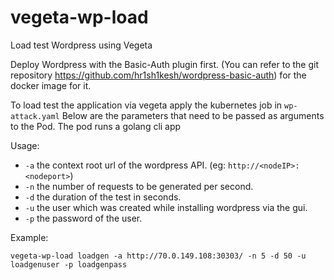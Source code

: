 # vegeta-wp-load
Load test Wordpress using Vegeta

Deploy Wordpress with the Basic-Auth plugin first. (You can refer to the git repository https://github.com/hr1sh1kesh/wordpress-basic-auth) for the docker image for it. 

To load test the application via vegeta apply the kubernetes job in `wp-attack.yaml`
Below are the parameters that need to be passed as arguments to the Pod. The pod runs a golang cli app 

Usage: 
- `-a` the context root url of the wordpress API. (eg: `http://<nodeIP>:<nodeport>`)
- `-n` the number of requests to be generated per second.
- `-d` the duration of the test in seconds.
- `-u` the user which was created while installing wordpress via the gui. 
- `-p` the password of the user.

Example: 

`vegeta-wp-load loadgen -a http://70.0.149.108:30303/ -n 5 -d 50 -u loadgenuser -p loadgenpass`